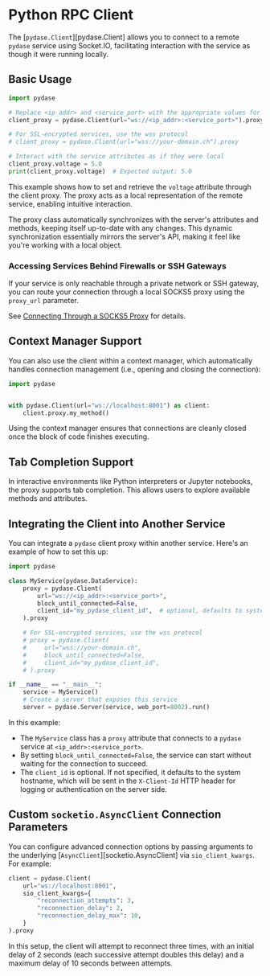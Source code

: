 # Python RPC Client

The [`pydase.Client`][pydase.Client] allows you to connect to a remote `pydase` service using Socket.IO, facilitating interaction with the service as though it were running locally.

## Basic Usage

```python
import pydase

# Replace <ip_addr> and <service_port> with the appropriate values for your service
client_proxy = pydase.Client(url="ws://<ip_addr>:<service_port>").proxy

# For SSL-encrypted services, use the wss protocol
# client_proxy = pydase.Client(url="wss://your-domain.ch").proxy

# Interact with the service attributes as if they were local
client_proxy.voltage = 5.0
print(client_proxy.voltage)  # Expected output: 5.0
```

This example shows how to set and retrieve the `voltage` attribute through the client proxy.
The proxy acts as a local representation of the remote service, enabling intuitive interaction.

The proxy class automatically synchronizes with the server's attributes and methods, keeping itself up-to-date with any changes. This dynamic synchronization essentially mirrors the server's API, making it feel like you're working with a local object.

### Accessing Services Behind Firewalls or SSH Gateways

If your service is only reachable through a private network or SSH gateway, you can route your connection through a local SOCKS5 proxy using the `proxy_url` parameter.

See [Connecting Through a SOCKS5 Proxy](../advanced/SOCKS-Proxy.md) for details.

## Context Manager Support

You can also use the client within a context manager, which automatically handles connection management (i.e., opening and closing the connection):

```python
import pydase


with pydase.Client(url="ws://localhost:8001") as client:
    client.proxy.my_method()
```

Using the context manager ensures that connections are cleanly closed once the block of code finishes executing.

## Tab Completion Support

In interactive environments like Python interpreters or Jupyter notebooks, the proxy supports tab completion. This allows users to explore available methods and attributes.

## Integrating the Client into Another Service

You can integrate a `pydase` client proxy within another service. Here's an example of how to set this up:

```python
import pydase

class MyService(pydase.DataService):
    proxy = pydase.Client(
        url="ws://<ip_addr>:<service_port>",
        block_until_connected=False,
        client_id="my_pydase_client_id",  # optional, defaults to system hostname
    ).proxy

    # For SSL-encrypted services, use the wss protocol
    # proxy = pydase.Client(
    #     url="wss://your-domain.ch",
    #     block_until_connected=False,
    #     client_id="my_pydase_client_id",
    # ).proxy

if __name__ == "__main__":
    service = MyService()
    # Create a server that exposes this service
    server = pydase.Server(service, web_port=8002).run()
```

In this example:
- The `MyService` class has a `proxy` attribute that connects to a `pydase` service at `<ip_addr>:<service_port>`.
- By setting `block_until_connected=False`, the service can start without waiting for the connection to succeed.
- The `client_id` is optional. If not specified, it defaults to the system hostname, which will be sent in the `X-Client-Id` HTTP header for logging or authentication on the server side.

## Custom `socketio.AsyncClient` Connection Parameters

You can configure advanced connection options by passing arguments to the underlying [`AsyncClient`][socketio.AsyncClient] via `sio_client_kwargs`. For example:

```python
client = pydase.Client(
    url="ws://localhost:8001",
    sio_client_kwargs={
        "reconnection_attempts": 3,
        "reconnection_delay": 2,
        "reconnection_delay_max": 10,
    }
).proxy
```

In this setup, the client will attempt to reconnect three times, with an initial delay of 2 seconds (each successive attempt doubles this delay) and a maximum delay of 10 seconds between attempts.
